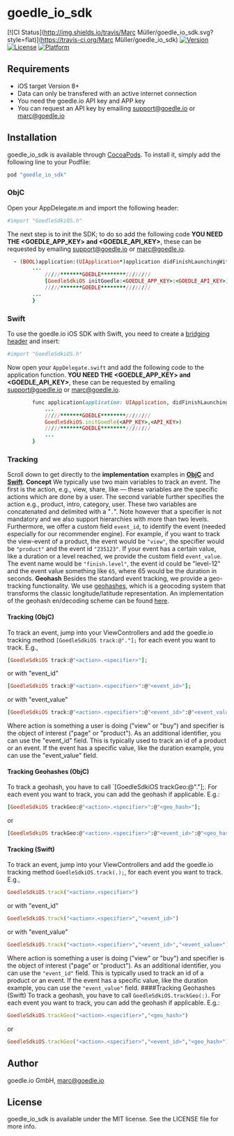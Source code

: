 # goedle_io_sdk
[![CI Status](http://img.shields.io/travis/Marc Müller/goedle_io_sdk.svg?style=flat)](https://travis-ci.org/Marc Müller/goedle_io_sdk)
[![Version](https://img.shields.io/cocoapods/v/goedle_io_sdk.svg?style=flat)](http://cocoapods.org/pods/goedle_io_sdk)
[![License](https://img.shields.io/cocoapods/l/goedle_io_sdk.svg?style=flat)](http://cocoapods.org/pods/goedle_io_sdk)
[![Platform](https://img.shields.io/cocoapods/p/goedle_io_sdk.svg?style=flat)](http://cocoapods.org/pods/goedle_io_sdk)
## Requirements
- iOS target Version 8+
- Data can only be transfered with an active internet connection
- You need the goedle.io API key and APP key
- You can request an API key by emailing support@goedle.io or marc@goedle.io
## Installation
goedle_io_sdk is available through [CocoaPods](http://cocoapods.org). To install it, simply add the following line to your Podfile:
```ruby
pod "goedle_io_sdk"
```
### ObjC
Open your AppDelegate.m and import the following header:
```ruby
#import "GoedleSdkiOS.h"
```
The next step is to init the SDK; to do so add the following code
**YOU NEED THE <GOEDLE_APP_KEY\> and <GOEDLE_API_KEY\>**, these can be requested by emailing support@goedle.io or marc@goedle.io.
```ruby
  - (BOOL)application:(UIApplication*)application didFinishLaunchingWithOptions:(NSDictionary*)launchOptions{
        ...
            /////*******GOEDLE********////////
            [GoedleSdkiOS initGoedle:<GOEDLE_APP_KEY>:<GOEDLE_API_KEY>];
            /////*******GOEDLE********////////
        ...
        }
```
### Swift
To use the goedle.io iOS SDK with Swift, you need to create a [bridging header](https://developer.apple.com/library/content/documentation/Swift/Conceptual/BuildingCocoaApps/MixandMatch.html) and insert:
```ruby
#import "GoedleSdkiOS.h"
```
Now open your `AppDelegate.swift` and add the following code to the application function.
**YOU NEED THE <GOEDLE_APP_KEY\> and <GOEDLE_API_KEY\>**, these can be requested by emailing support@goedle.io or marc@goedle.io.
```ruby
        func application(application: UIApplication, didFinishLaunchingWithOptions launchOptions: [NSObject: AnyObject]?) -> Bool {
            ...
            /////*******GOEDLE********////////
            GoedleSdkiOS.initGoedle(<APP_KEY>,<API_KEY>)
            /////*******GOEDLE********////////
            ...
        }
```
### Tracking 
Scroll down to get directly to the **implementation** examples in **[ObjC](#track_objc)** and **[Swift](#track_swift)**. 
**Concept** 
We typically use two main variables to track an event. The first is the action, e.g., view, share, like — these variables are the specific actions which are done by a user. The second variable further specifies the action e.g., product, intro, category, user. These two variables are concatenated and delimited with a "`.`". Note however that a specifier is not mandatory and we also support hierarchies with more than two levels.
Furthermore, we offer a custom field `event_id`, to identify the event (needed especially for our recommender engine).
For example, if you want to track the view-event of a product, the event would be `"view"`, the specifier would be `"product"` and the event id `"235123"`.
If your event has a certain value, like a duration or a level reached, we provide the custom field `event_value`. The event name would be `"finish.level"`, the event id could be "level-12" and the event value something like `65`, where 65 would be the duration in seconds.
**Geohash**
Besides the standard event tracking, we provide a geo-tracking functionality. We use [geohashes](https://en.wikipedia.org/wiki/Geohash), which is a geocoding system that transforms the classic longitude/latitude representation.
An implementation of the geohash en/decoding scheme can be found [here](https://github.com/sunng87/node-geohash).
#### <a name="track_objc"></a>Tracking (ObjC)
To track an event, jump into your ViewControllers and add the goedle.io tracking method `[GoedleSdkiOS track:@"."];` for each event you want to track. E.g.,
```ruby
[GoedleSdkiOS track:@"<action>.<specifier>"];
```
or with "event_id"
```ruby
[GoedleSdkiOS track:@"<action>.<specifier>":@"<event_id>"];
```
or with "event_value"
```ruby
[GoedleSdkiOS track:@"<action>.<specifier>":@"<event_id>":@"<event_value>"];
```
Where action is something a user is doing ("view" or "buy") and specifier is the object of interest ("page" or "product"). As an additional identifier, you can use the "event_id" field. This is typically used to track an id of a product or an event. If the event has a specific value, like the duration example, you can use the "event_value" field.
#### Tracking Geohashes (ObjC)
To track a geohash, you have to call `[GoedleSdkiOS trackGeo:@"."];. For each event you want to track, you can add the geohash if applicable. E.g.:
```ruby
[GoedleSdkiOS trackGeo:@"<action>.<specifier>":@"<geo_hash>"];
```
or
```ruby
[GoedleSdkiOS trackGeo:@"<action>.<specifier>":@"<event_id>":@"<geo_hash>"];
```
#### <a name="track_swift"></a>Tracking (Swift)
To track an event, jump into your ViewControllers and add the goedle.io tracking method `GoedleSdkiOS.track(.);`, for each event you want to track. E.g.,
```ruby
GoedleSdkiOS.track("<action>.<specifier>")
```   
or with "event_id"
```ruby
GoedleSdkiOS.track("<action>.<specifier>","<event_id>")
```
or with "event_value"
```ruby
GoedleSdkiOS.track("<action>.<specifier>","<event_id>","<event_value>")
```   
Where action is something a user is doing ("view" or "buy") and specifier is the object of interest ("page" or "product"). As an additional identifier, you can use the `"event_id"` field. This is typically used to track an id of a product or an event. If the event has a specific value, like the duration example, you can use the `"event_value"` field.
####Tracking Geohashes (Swift)
To track a geohash, you have to call `GoedleSdkiOS.trackGeo(:)`. For each event you want to track, you can add the geohash if applicable. E.g.:
```ruby
GoedleSdkiOS.trackGeo("<action>.<specifier>","<geo_hash>")
```
or
```ruby
GoedleSdkiOS.trackGeo("<action>.<specifier>","<event_id>","<geo_hash>")
```
## Author
goedle.io GmbH, marc@goedle.io
## License
goedle_io_sdk is available under the MIT license. See the LICENSE file for more info.
